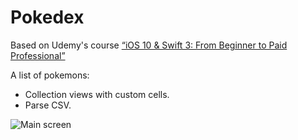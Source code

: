 # Pokedex

Based on Udemy's course [“iOS 10 & Swift 3: From Beginner to Paid Professional”](https://www.udemy.com/devslopes-ios10/learn/v4/t/lecture/5484302)

A list of pokemons:

- Collection views with custom cells.
- Parse CSV.

![Main screen](Main.png)
